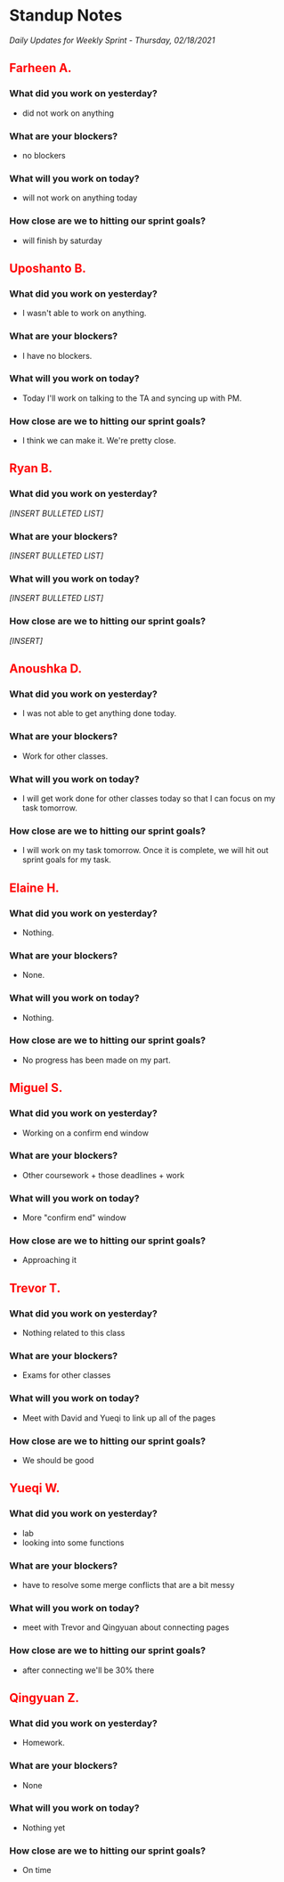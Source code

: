 # Standup Notes

_Daily Updates for Weekly Sprint - Thursday, 02/18/2021_

## <span style="color: red;">Farheen A.</span>

### What did you work on yesterday?

- did not work on anything

### What are your blockers?

- no blockers

### What will you work on today?

- will not work on anything today

### How close are we to hitting our sprint goals?

- will finish by saturday

## <span style="color: red;">Uposhanto B.</span>

### What did you work on yesterday?

- I wasn't able to work on anything.

### What are your blockers?

- I have no blockers.

### What will you work on today?

- Today I'll work on talking to the TA and syncing up with PM.

### How close are we to hitting our sprint goals?

- I think we can make it. We're pretty close.

## <span style="color: red;">Ryan B.</span>

### What did you work on yesterday?

_[INSERT BULLETED LIST]_

### What are your blockers?

_[INSERT BULLETED LIST]_

### What will you work on today?

_[INSERT BULLETED LIST]_

### How close are we to hitting our sprint goals?

_[INSERT]_

## <span style="color: red;">Anoushka D.</span>

### What did you work on yesterday?

- I was not able to get anything done today.

### What are your blockers?

- Work for other classes.

### What will you work on today?

- I will get work done for other classes today so that I can focus on my task tomorrow.

### How close are we to hitting our sprint goals?

- I will work on my task tomorrow. Once it is complete, we will hit out sprint goals for my task.

## <span style="color: red;">Elaine H.</span>

### What did you work on yesterday?

- Nothing.

### What are your blockers?

- None.

### What will you work on today?

- Nothing.

### How close are we to hitting our sprint goals?

- No progress has been made on my part.

## <span style="color: red;">Miguel S.</span>

### What did you work on yesterday?

- Working on a confirm end window

### What are your blockers?

- Other coursework + those deadlines + work

### What will you work on today?

- More "confirm end" window

### How close are we to hitting our sprint goals?

- Approaching it

## <span style="color: red;">Trevor T.</span>

### What did you work on yesterday?

- Nothing related to this class

### What are your blockers?

- Exams for other classes

### What will you work on today?

- Meet with David and Yueqi to link up all of the pages

### How close are we to hitting our sprint goals?

- We should be good

## <span style="color: red;">Yueqi W.</span>

### What did you work on yesterday?

- lab
- looking into some functions

### What are your blockers?

- have to resolve some merge conflicts that are a bit messy

### What will you work on today?

- meet with Trevor and Qingyuan about connecting pages

### How close are we to hitting our sprint goals?

- after connecting we'll be 30% there

## <span style="color: red;">Qingyuan Z.</span>

### What did you work on yesterday?

- Homework.

### What are your blockers?

- None

### What will you work on today?

- Nothing yet

### How close are we to hitting our sprint goals?

- On time
